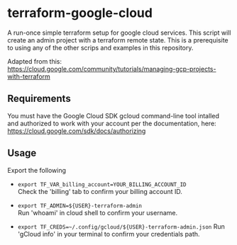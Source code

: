 
# terraform-google-cloud

A run-once simple terraform setup for google cloud services. This script will create an admin project with a terraform remote state. This is a prerequisite to using any of the other scrips and examples in this repository.

Adapted from this: https://cloud.google.com/community/tutorials/managing-gcp-projects-with-terraform


## Requirements

You must have the Google Cloud SDK gcloud command-line tool intalled and authorized to work with your account per the documentation, here: https://cloud.google.com/sdk/docs/authorizing


## Usage

Export the following

* `export TF_VAR_billing_account=YOUR_BILLING_ACCOUNT_ID`             
Check the 'billing' tab to confirm your billing account ID.

* `export TF_ADMIN=${USER}-terraform-admin`                           
Run 'whoami' in cloud shell to confirm your username.

* `export TF_CREDS=~/.config/gcloud/${USER}-terraform-admin.json`
Run  'gCloud info' in your terminal to confirm your credentials path.



